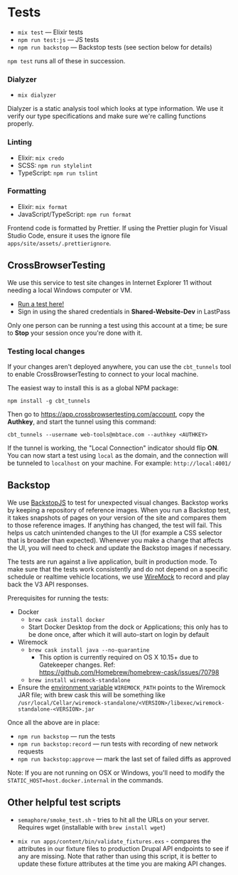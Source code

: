# Tests

* `mix test` — Elixir tests
* `npm run test:js` — JS tests
* `npm run backstop` — Backstop tests (see section below for details)

`npm test` runs all of these in succession.

### Dialyzer

* `mix dialyzer`

Dialyzer is a static analysis tool which looks at type information. We use it
verify our type specifications and make sure we're calling functions properly.

### Linting

* Elixir: `mix credo`
* SCSS: `npm run stylelint`
* TypeScript: `npm run tslint`

### Formatting

* Elixir: `mix format`
* JavaScript/TypeScript: `npm run format`

Frontend code is formatted by Prettier. If using the Prettier plugin for Visual
Studio Code, ensure it uses the ignore file `apps/site/assets/.prettierignore`.

## CrossBrowserTesting

We use this service to test site changes in Internet Explorer 11 without needing
a local Windows computer or VM.

* [Run a test here!](https://app.crossbrowsertesting.com/livetests/run)
* Sign in using the shared credentials in **Shared-Website-Dev** in LastPass

Only one person can be running a test using this account at a time; be sure to
**Stop** your session once you're done with it.

### Testing local changes

If your changes aren't deployed anywhere, you can use the `cbt_tunnels` tool to
enable CrossBrowserTesting to connect to your local machine.

The easiest way to install this is as a global NPM package:

    npm install -g cbt_tunnels

Then go to https://app.crossbrowsertesting.com/account, copy the **Authkey**,
and start the tunnel using this command:

    cbt_tunnels --username web-tools@mbtace.com --authkey <AUTHKEY>

If the tunnel is working, the "Local Connection" indicator should flip **ON**.
You can now start a test using `local` as the domain, and the connection will be
tunneled to `localhost` on your machine. For example: `http://local:4001/`

## Backstop

We use [BackstopJS](https://github.com/garris/BackstopJS) to test for unexpected
visual changes. Backstop works by keeping a repository of reference images. When
you run a Backstop test, it takes snapshots of pages on your version of the site
and compares them to those reference images. If anything has changed, the test
will fail. This helps us catch unintended changes to the UI (for example a CSS
selector that is broader than expected). Whenever you make a change that affects
the UI, you will need to check and update the Backstop images if necessary.

The tests are run against a live application, built in production mode. To make
sure that the tests work consistently and do not depend on a specific schedule
or realtime vehicle locations, we use [WireMock](http://wiremock.org/) to record
and play back the V3 API responses.

Prerequisites for running the tests:

* Docker
  * `brew cask install docker`
  * Start Docker Desktop from the dock or Applications; this only has to be done
    once, after which it will auto-start on login by default
* Wiremock
  * `brew cask install java --no-quarantine`
    * This option is currently required on OS X 10.15+ due to Gatekeeper
      changes. Ref: https://github.com/Homebrew/homebrew-cask/issues/70798
  * `brew install wiremock-standalone`
* Ensure the [environment variable](ENVIRONMENT.md) `WIREMOCK_PATH` points to
  the Wiremock JAR file; with brew cask this will be something like
  `/usr/local/Cellar/wiremock-standalone/<VERSION>/libexec/wiremock-standalone-<VERSION>.jar`

Once all the above are in place:

* `npm run backstop` — run the tests
* `npm run backstop:record` — run tests with recording of new network requests
* `npm run backstop:approve` — mark the last set of failed diffs as approved

Note: If you are not running on OSX or Windows, you'll need to modify the
`STATIC_HOST=host.docker.internal` in the commands.

## Other helpful test scripts

* `semaphore/smoke_test.sh` - tries to hit all the URLs on your server.
  Requires wget (installable with `brew install wget`)

* `mix run apps/content/bin/validate_fixtures.exs` - compares the attributes in
  our fixture files to production Drupal API endpoints to see if any are
  missing. Note that rather than using this script, it is better to update these
  fixture attributes at the time you are making API changes.

